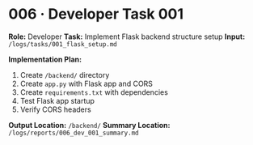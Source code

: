 # 006 · Developer Task 001

**Role:** Developer
**Task:** Implement Flask backend structure setup
**Input:** `/logs/tasks/001_flask_setup.md`

**Implementation Plan:**
1. Create `/backend/` directory
2. Create `app.py` with Flask app and CORS
3. Create `requirements.txt` with dependencies
4. Test Flask app startup
5. Verify CORS headers

**Output Location:** `/backend/`
**Summary Location:** `/logs/reports/006_dev_001_summary.md`